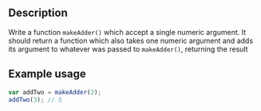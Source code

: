 ## Description

Write a function `makeAdder()` which accept a single numeric argument.
It should return a function which also takes one numeric argument and adds its argument to whatever was passed to `makeAdder()`, returning the result

## Example usage

```javascript
var addTwo = makeAdder(2);
addTwo(3); // 5
```
